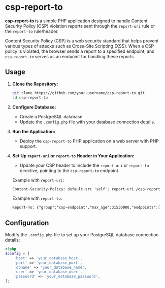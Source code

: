 # csp-report-to

**csp-report-to** is a simple PHP application designed to handle Content Security Policy (CSP) violation reports sent through the `report-uri` rule or the `report-to` rule/header.

Content Security Policy (CSP) is a web security standard that helps prevent various types of attacks such as Cross-Site Scripting (XSS). When a CSP policy is violated, the browser sends a report to a specified endpoint, and `csp-report-to` serves as an endpoint for handling these reports.

## Usage

1. **Clone the Repository:**
   ```bash
   git clone https://github.com/your-username/csp-report-to.git
   cd csp-report-to
   ```

2. **Configure Database:**
   - Create a PostgreSQL database.
   - Update the `.config.php` file with your database connection details.

3. **Run the Application:**
   - Deploy the `csp-report-to` PHP application on a web server with PHP support.

4. **Set Up `report-uri` or `report-to` Header in Your Application:**
   - Update your CSP header to include the `report-uri` or `report-to` directive, pointing to the `csp-report-to` endpoint.

   Example with `report-uri`:
   ```html
   Content-Security-Policy: default-src 'self'; report-uri /csp-report-to
   ```

   Example with `report-to`:
   ```html
   Report-To: {"group":"csp-endpoint","max_age":31536000,"endpoints":[{"url":"/csp-report-to"}],"include_subdomains":true}
   ```

## Configuration

Modify the `.config.php` file to set up your PostgreSQL database connection details:

```php
<?php
$config = [
    'host' => 'your_database_host',
    'port' => 'your_database_port',
    'dbname' => 'your_database_name',
    'user' => 'your_database_user',
    'password' => 'your_database_password',
];
```
